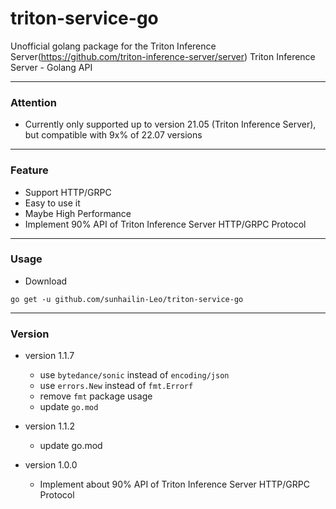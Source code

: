 # triton-service-go
Unofficial golang package for the Triton Inference Server(https://github.com/triton-inference-server/server)
Triton Inference Server - Golang API

---

### Attention

* Currently only supported up to version 21.05 (Triton Inference Server), but compatible with 9x% of 22.07 versions

---

### Feature

* Support HTTP/GRPC
* Easy to use it
* Maybe High Performance
* Implement 90% API of Triton Inference Server HTTP/GRPC Protocol

--- 

### Usage

* Download
```shell
go get -u github.com/sunhailin-Leo/triton-service-go
```

---

### Version

* version 1.1.7
  * use `bytedance/sonic` instead of `encoding/json`
  * use `errors.New` instead of `fmt.Errorf`
  * remove `fmt` package usage
  * update `go.mod`

* version 1.1.2
  * update go.mod

* version 1.0.0
    * Implement about 90% API of Triton Inference Server HTTP/GRPC Protocol